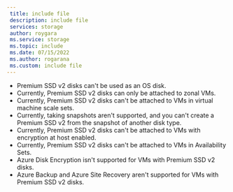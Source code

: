 ```yaml
---
 title: include file
 description: include file
 services: storage
 author: roygara
 ms.service: storage
 ms.topic: include
 ms.date: 07/15/2022
 ms.author: rogarana
 ms.custom: include file
---
```

- Premium SSD v2 disks can't be used as an OS disk.
- Currently, Premium SSD v2 disks can only be attached to zonal VMs.
- Currently, Premium SSD v2 disks can't be attached to VMs in virtual machine scale sets.
- Currently, taking snapshots aren't supported, and you can't create a Premium SSD v2 from the snapshot of another disk type.
- Currently, Premium SSD v2 disks can't be attached to VMs with encryption at host enabled.
- Currently, Premium SSD v2 disks can't be attached to VMs in Availability Sets.
- Azure Disk Encryption isn't supported for VMs with Premium SSD v2 disks.
- Azure Backup and Azure Site Recovery aren't supported for VMs with Premium SSD v2 disks. 